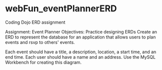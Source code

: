 # webFun_eventPlannerERD
Coding Dojo ERD assignment

Assignment: Event Planner
Objectives:
Practice designing ERDs
Create an ERD to represent the database for an application that allows users to plan events and rsvp to others' events.

Each event should have a title, a description, location, a start time, and an end time. Each user should have a name and an address. Use the MySQL Workbench for creating this diagram.

